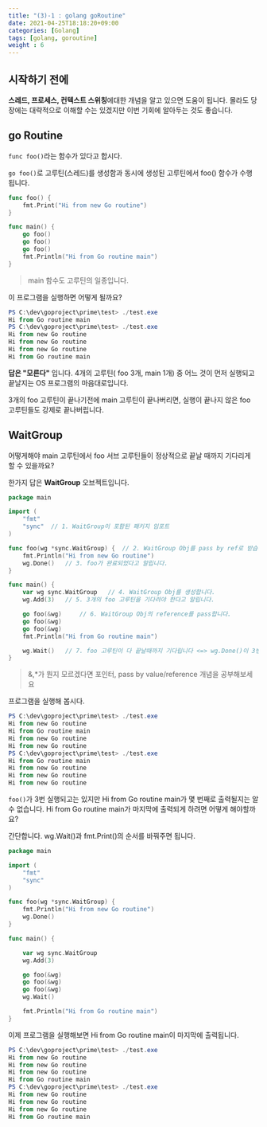 ```yaml
---
title: "(3)-1 : golang goRoutine"
date: 2021-04-25T18:18:20+09:00
categories: [Golang]
tags: [golang, goroutine]
weight : 6
---
```


## 시작하기 전에

**스레드, 프로세스, 컨텍스트 스위칭**에대한 개념을 알고 있으면 도움이 됩니다. 몰라도 당장에는 대략적으로 이해할 수는 있겠지만 이번 기회에 알아두는 것도 좋습니다.

## go Routine

`func foo()`라는 함수가 있다고 합시다.

`go foo()`로 고루틴(스레드)를 생성함과 동시에 생성된 고루틴에서 foo() 함수가 수행됩니다.

```go
func foo() {
    fmt.Print("Hi from new Go routine")
}

func main() {
    go foo()
    go foo()
    go foo()
    fmt.Println("Hi from Go routine main")
}
```

>main 함수도 고루틴의 일종입니다.

이 프로그램을 실행하면 어떻게 될까요?

```powershell
PS C:\dev\goproject\prime\test> ./test.exe
Hi from Go routine main
PS C:\dev\goproject\prime\test> ./test.exe
Hi from new Go routine
Hi from new Go routine
Hi from new Go routine
Hi from Go routine main
```

**답은 "모른다"** 입니다. 4개의 고루틴( foo 3개, main 1개) 중 어느 것이 먼저 실행되고 끝날지는 OS 프로그램의 마음대로입니다.

3개의 foo 고루틴이 끝나기전에 main 고루틴이 끝나버리면, 실행이 끝나지 않은 foo 고루틴들도 강제로 끝나버립니다.

## WaitGroup

어떻게해야 main 고루틴에서 foo 서브 고루틴들이 정상적으로 끝날 때까지 기다리게 할 수 있을까요?

한가지 답은 **WaitGroup** 오브젝트입니다.

```go
package main

import (
	"fmt"
	"sync"  // 1. WaitGroup이 포함된 패키지 임포트
)

func foo(wg *sync.WaitGroup) {  // 2. WaitGroup Obj를 pass by ref로 받습니다.
	fmt.Println("Hi from new Go routine")
	wg.Done()   // 3. foo가 완료되었다고 알립니다.
}

func main() {
	var wg sync.WaitGroup   // 4. WaitGroup Obj를 생성합니다.
	wg.Add(3)   // 5. 3개의 foo 고루틴을 기다려야 한다고 알립니다.

	go foo(&wg)     // 6. WaitGroup Obj의 reference를 pass합니다.
	go foo(&wg)     
	go foo(&wg)
	fmt.Println("Hi from Go routine main")

	wg.Wait()   // 7. foo 고루틴이 다 끝날때까지 기다립니다 <=> wg.Done()이 3번 call되기를 기다립니다. 
}
```

>&,*가 뭔지 모르겠다면 포인터, pass by value/reference 개념을 공부해보세요

프로그램을 실행해 봅시다.

```powershell
PS C:\dev\goproject\prime\test> ./test.exe
Hi from new Go routine
Hi from Go routine main
Hi from new Go routine
Hi from new Go routine
PS C:\dev\goproject\prime\test> ./test.exe
Hi from Go routine main
Hi from new Go routine
Hi from new Go routine
Hi from new Go routine
```

`foo()`가 3번 실행되고는 있지만 Hi from Go routine main가 몇 번째로 출력될지는 알 수 없습니다. Hi from Go routine main가 마지막에 출력되게 하려면 어떻게 해야할까요?

간단합니다. wg.Wait()과 fmt.Print()의 순서를 바꿔주면 됩니다.

```go
package main

import (
	"fmt"
	"sync"
)

func foo(wg *sync.WaitGroup) {
	fmt.Println("Hi from new Go routine")
	wg.Done()
}

func main() {

	var wg sync.WaitGroup
	wg.Add(3)

	go foo(&wg)
	go foo(&wg)
	go foo(&wg)
	wg.Wait()

	fmt.Println("Hi from Go routine main")
}
```

이제 프로그램을 실행해보면 Hi from Go routine main이 마지막에 출력됩니다.

```powershell
PS C:\dev\goproject\prime\test> ./test.exe
Hi from new Go routine
Hi from new Go routine
Hi from new Go routine
Hi from Go routine main
PS C:\dev\goproject\prime\test> ./test.exe
Hi from new Go routine
Hi from new Go routine
Hi from new Go routine
Hi from Go routine main
```
